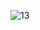 ![13](https://user-images.githubusercontent.com/98316117/161538150-f69104c4-86e4-426d-b9d3-1895436b751a.png)
